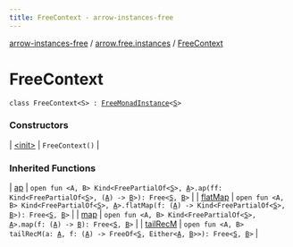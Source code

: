 ```yaml
---
title: FreeContext - arrow-instances-free
---
```


[arrow-instances-free](../../index.html) / [arrow.free.instances](../index.html) / [FreeContext](./index.html)

# FreeContext

`class FreeContext<S> : `[`FreeMonadInstance`](../-free-monad-instance/index.html)`<`[`S`](index.html#S)`>`

### Constructors

| [&lt;init&gt;](-init-.html) | `FreeContext()` |

### Inherited Functions

| [ap](../-free-monad-instance/ap.html) | `open fun <A, B> Kind<FreePartialOf<`[`S`](../-free-monad-instance/index.html#S)`>, `[`A`](../-free-monad-instance/ap.html#A)`>.ap(ff: Kind<FreePartialOf<`[`S`](../-free-monad-instance/index.html#S)`>, (`[`A`](../-free-monad-instance/ap.html#A)`) -> `[`B`](../-free-monad-instance/ap.html#B)`>): Free<`[`S`](../-free-monad-instance/index.html#S)`, `[`B`](../-free-monad-instance/ap.html#B)`>` |
| [flatMap](../-free-monad-instance/flat-map.html) | `open fun <A, B> Kind<FreePartialOf<`[`S`](../-free-monad-instance/index.html#S)`>, `[`A`](../-free-monad-instance/flat-map.html#A)`>.flatMap(f: (`[`A`](../-free-monad-instance/flat-map.html#A)`) -> Kind<FreePartialOf<`[`S`](../-free-monad-instance/index.html#S)`>, `[`B`](../-free-monad-instance/flat-map.html#B)`>): Free<`[`S`](../-free-monad-instance/index.html#S)`, `[`B`](../-free-monad-instance/flat-map.html#B)`>` |
| [map](../-free-monad-instance/map.html) | `open fun <A, B> Kind<FreePartialOf<`[`S`](../-free-monad-instance/index.html#S)`>, `[`A`](../-free-monad-instance/map.html#A)`>.map(f: (`[`A`](../-free-monad-instance/map.html#A)`) -> `[`B`](../-free-monad-instance/map.html#B)`): Free<`[`S`](../-free-monad-instance/index.html#S)`, `[`B`](../-free-monad-instance/map.html#B)`>` |
| [tailRecM](../-free-monad-instance/tail-rec-m.html) | `open fun <A, B> tailRecM(a: `[`A`](../-free-monad-instance/tail-rec-m.html#A)`, f: (`[`A`](../-free-monad-instance/tail-rec-m.html#A)`) -> FreeOf<`[`S`](../-free-monad-instance/index.html#S)`, Either<`[`A`](../-free-monad-instance/tail-rec-m.html#A)`, `[`B`](../-free-monad-instance/tail-rec-m.html#B)`>>): Free<`[`S`](../-free-monad-instance/index.html#S)`, `[`B`](../-free-monad-instance/tail-rec-m.html#B)`>` |

